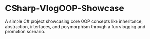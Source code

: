 # CSharp-VlogOOP-Showcase
A simple C# project showcasing core OOP concepts like inheritance, abstraction, interfaces, and polymorphism through a fun vlogging and promotion scenario.
